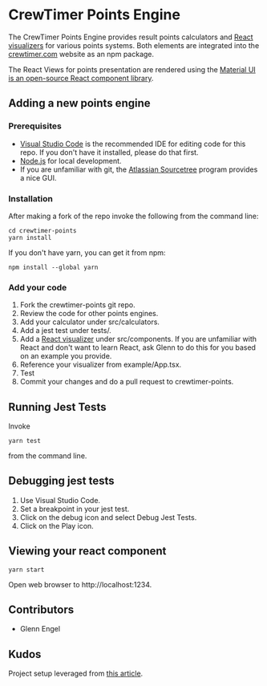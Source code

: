 # CrewTimer Points Engine

The CrewTimer Points Engine provides result points calculators and [React visualizers](https://react.dev/) for various points systems.  Both elements are integrated into the [crewtimer.com](https://crewtimer.com) website as an npm package.

The React Views for points presentation are rendered using the [Material UI is an open-source React component library](https://mui.com/material-ui/getting-started/overview/).


## Adding a new points engine


### Prerequisites

* [Visual Studio Code](https://code.visualstudio.com/) is the recommended IDE for editing code for this repo.  If you don't have it installed, please do that first.
* [Node.js](https://nodejs.org/en) for local development.
* If you are unfamiliar with git, the [Atlassian Sourcetree](https://www.sourcetreeapp.com/) program provides a nice GUI.

### Installation

After making a fork of the repo invoke the following from the command line:

```
cd crewtimer-points
yarn install
```

If you don't have yarn, you can get it from npm:

```
npm install --global yarn
```

### Add your code

1. Fork the crewtimer-points git repo.
2. Review the code for other points engines.
3. Add your calculator under src/calculators.
4. Add a jest test under tests/.
5. Add a [React visualizer](https://react.dev/) under src/components. If you are unfamiliar with React and don't want to learn React, ask Glenn to do this for you based on an example you provide.
6. Reference your visualizer from example/App.tsx.
7. Test
8. Commit your changes and do a pull request to crewtimer-points.

## Running Jest Tests

Invoke 
```
yarn test
```
from the command line.

## Debugging jest tests

1. Use Visual Studio Code.
2. Set a breakpoint in your jest test.
3. Click on the debug icon and select Debug Jest Tests.
4. Click on the Play icon.

## Viewing your react component

```
yarn start
```

Open web browser to http://localhost:1234.

## Contributors

* Glenn Engel

## Kudos

Project setup leveraged from [this article](https://betterprogramming.pub/how-to-create-and-publish-react-typescript-npm-package-with-demo-and-automated-build-80c40ec28aca).
